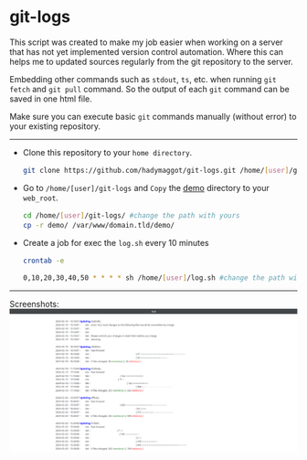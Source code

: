 # git-logs
This script was created to make my job easier when working on a server that has not yet implemented version control automation. Where this can helps me to updated sources regularly from the git repository to the server.

Embedding other commands such as ```stdout```, ```ts```, etc. when running ```git fetch``` and ```git pull``` command. So the output of each ```git``` command can be saved in one html file.

Make sure you can execute basic ```git``` commands manually (without error) to your existing repository.
___
- Clone this repository to your ```home directory```.
  ```bash
  git clone https://github.com/hadymaggot/git-logs.git /home/[user]/git-logs #change the path with yours
  ```
- Go to ```/home/[user]/git-logs``` and ```Copy``` the [demo](https://github.com/hadymaggot/git-logs/tree/main/demo) directory to your ```web_root```.
  ```bash
  cd /home/[user]/git-logs/ #change the path with yours
  cp -r demo/ /var/www/domain.tld/demo/
  ```
-  Create a job for exec the ```log.sh``` every 10 minutes
    ```bash
    crontab -e
    ```
    ```bash
    0,10,20,30,40,50 * * * * sh /home/[user]/log.sh #change the path with yours
    ```
___
Screenshots:
![Sorry I'm sensored some detail](https://github.com/hadymaggot/git-logs/blob/main/images/Screenshot%202024-03-22%20010612.png)
